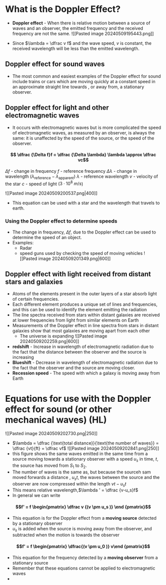 # What is the Doppler Effect?
- **Doppler effect** - When there is relative motion between a source of waves and an observer, the emitted frequency and the received frequency are not the same. 
![[Pasted image 20240509195443.png]]

- Since $\lambda = \dfrac v f$ and the wave speed, $v$ is constant, the received wavelength will be less than the emitted wavelength. 
## Doppler effect for sound waves
- The most common and easiest examples of the Doppler effect for sound include trains or cars which are moving quickly at a constant speed in an approximate straight line towards , or away from, a stationary observer. 
## Doppler effect for light and other electromagnetic waves
- It occurs with electromagnetic waves  but is more complicated the speed of electromagnetic waves, as measured by an observer, is always the same: it is unaffected by the speed of the source, or the speed of the observer. 
#### $$ \dfrac {\Delta f}f = \dfrac {\Delta \lambda} \lambda \approx \dfrac vc$$
$\Delta f$ - change in frequency
$f$ - reference frequency
$\Delta \lambda$ - change in wavelength  ($\lambda_{\text{reference}} - \lambda_{\text{apparent}}$)
$\lambda$ - reference wavelength
$v$ - velocity of the star
$c$ - speed of light ($3 \cdot 10^8 \ m/s$)

![[Pasted image 20240509200537.png|400]]

- This equation can be used with a star and the wavelength that travels to earth. 
### Using the Doppler effect to determine speeds
- The change in frequency, $\Delta f$, due to the Doppler effect can be used to determine the speed of an object. 
- Examples:
	- Radar
	- speed guns used by checking the speed of moving vehicles
![[Pasted image 20240509201349.png|600]]
## Doppler effect with light received from distant stars and galaxies
- Atoms of the elements present in the outer layers of a star absorb light of certain frequencies.
- Each different element produces a unique set of lines and frequencies, and this can be used to identify the element emitting the radiation 
- The line spectra received from stars within distant galaxies are received at lower frequencies from light from similar elements on Earth 
- Measurements of the Doppler effect in line spectra from stars in distant galaxies show that most galaxies are moving apart from each other 
	- The universe is expanding
 ![[Pasted image 20240509202259.png|600]]
- **redshift** - Increase in wavelength of electromagnetic radiation due to the fact that the distance between the observer and the source is increasing
- **Blueshift** - Decrease in wavelength of electromagnetic radiation due to the fact that the observer and the source are moving closer. 
- **Recession speed** - The speed with which a galaxy is moving away from Earth
# Equations for use with the Doppler effect for sound (or other mechanical waves) (HL)
![[Pasted image 20240509202730.png|250]]

- $\lambda = \dfrac {\text{total distance}}{\text{the number of waves}} = \dfrac {vt}{ft} = \dfrac vf$
![[Pasted image 20240509202841.png|250]]
- this figure shows the same waves emitted in the same time from a source moving towards a stationary observer with a speed $u_s$ in time, $t$, the source has moved from $S_1$ to $S_2$.
- The number of waves is the same as, but because the sourceh sam moved forwards a distance , $u_s t$, the waves between the source and the observer are now compressed within the length $vt - u_st$ 
- This means relative wavelength,$\lambda ' = \dfrac {v-u_s}f$ 
- In general we can write
#### $$f' = f \begin{pmatrix} \dfrac v {(v \pm u_s )} \end {pmatrix}$$
- This equation is for the Doppler effect from a **moving source** detected by a stationary observer
- $u_s$ is added when the source is moving away from the observer, and subtracted when the motion is towards the observer

#### $$f' = f \begin{pmatrix} \dfrac{(v \pm u_0 )}  v\end {pmatrix}$$
- This equation for the frequency detected by a **moving observer** from a stationary source 
- Remember that these equations cannot be applied to electromagnetic waves
- 